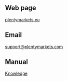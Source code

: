 ## Web page
 
<a href="https://www.plentymarkets.eu/" target="_blank">plentymarkets.eu</a> 

## Email
 
<a href="mailto:support@plentymarkets.com">support@plentymarkets.com</a>

## Manual

<a href="https://knowledge.plentymarkets.com/omni-channel/multi-channel/plus-gartenxxl" target="_blank">Knowledge</a>
